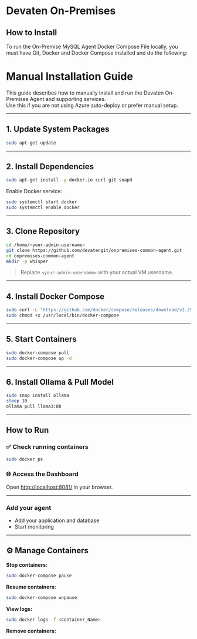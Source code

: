# Devaten On-Premises

## How to Install 

To run the On-Premise MySQL Agent Docker Compose File locally, you must have Git, Docker and Docker Compose installed and do the following:

# Manual Installation Guide

This guide describes how to manually install and run the Devaten On-Premises Agent and supporting services.  
Use this if you are not using Azure auto-deploy or prefer manual setup.

---

## 1. Update System Packages

```bash
sudo apt-get update
```

---

## 2. Install Dependencies

```bash
sudo apt-get install -y docker.io curl git snapd
```

Enable Docker service:

```bash
sudo systemctl start docker
sudo systemctl enable docker
```

---

## 3. Clone Repository

```bash
cd /home/<your-admin-username>
git clone https://github.com/devatengit/onpremises-common-agent.git
cd onpremises-common-agent
mkdir -p whisper
```
> Replace `<your-admin-username>` with your actual VM username.

---

## 4. Install Docker Compose

```bash
sudo curl -L "https://github.com/docker/compose/releases/download/v2.29.2/docker-compose-$(uname -s)-$(uname -m)" -o /usr/local/bin/docker-compose
sudo chmod +x /usr/local/bin/docker-compose
```

---

## 5. Start Containers

```bash
sudo docker-compose pull
sudo docker-compose up -d
```

---

## 6. Install Ollama & Pull Model

```bash
sudo snap install ollama
sleep 10
ollama pull llama3:8b
```

---

## How to Run

### ✅ Check running containers

```bash
sudo docker ps
```

### 🌐 Access the Dashboard

Open [http://localhost:8081/](http://localhost:8081/) in your browser.

---

### Add your agent

- Add your application and database
- Start monitoring

---

## ⚙️ Manage Containers

**Stop containers:**
```bash
sudo docker-compose pause
```

**Resume containers:**
```bash
sudo docker-compose unpause
```

**View logs:**
```bash
sudo docker logs -f <Container_Name>
```

**Remove containers:**
